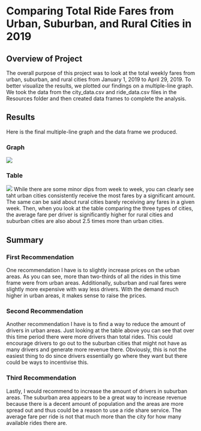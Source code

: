 # Comparing Total Ride Fares from Urban, Suburban, and Rural Cities in 2019

## Overview of Project
The overall purpose of this project was to look at the total weekly fares from urban, suburban, and rural cities from January 1, 2019
to April 29, 2019. To better visualize the results, we plotted our findings on a multiple-line graph. We took the data from the 
city_data.csv and ride_data.csv files in the Resources folder and then created data frames to complete the analysis. 

## Results
Here is the final multiple-line graph and the data frame we produced.
### Graph
![](Resources/PyBer_fare_summary.PNG)
### Table
![](Resources/PyBer_summary.PNG)
While there are some minor dips from week to week, you can clearly see taht urban cities consistently receive the most fares by a 
significant amount. The same can be said about rural cities barely receiving any fares in a given week. Then, when you look at the table
comparing the three types of cities, the average fare per driver is significantly higher for rural cities and suburban cities are also about 2.5 times
more than urban cities.  

## Summary

### First Recommendation
One recommendation I have is to slightly increase prices on the urban areas. As you can see, more than two-thirds of all the rides in
this time frame were from urban areas. Additionally, suburban and rual fares were slightly more expensive with way less drivers. With 
the demand much higher in urban areas, it makes sense to raise the prices.

### Second Recommendation
Another recommendation I have is to find a way to reduce the amount of drivers in urban areas. Just looking at the table above you can see
that over this time period there were more drivers than total rides. This could encourage drivers to go out to the suburban cities that might
not have as many drivers and generate more revenue there. Obviously, this is not the easiest thing to do since drivers essentially go where
they want but there could be ways to incentivise this.

### Third Recommendation
Lastly, I would recommend to increase the amount of drivers in suburban areas. The suburban area appears to be a great way to increase 
revenue because there is a decent amount of population and the areas are more spread out and thus could be a reason to use a ride share
service. The average fare per ride is not that much more than the city for how many available rides there are. 